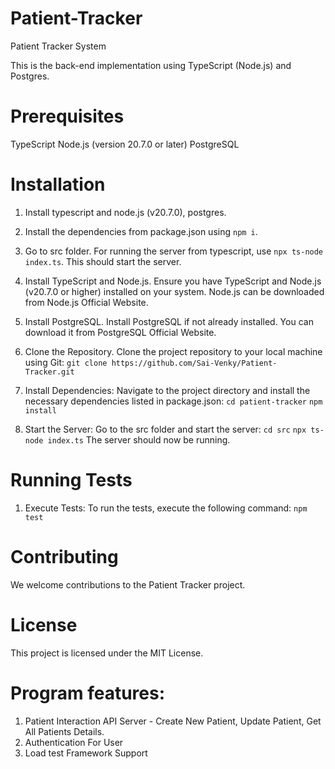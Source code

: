 # Patient-Tracker
Patient Tracker System

This is the back-end implementation using TypeScript (Node.js) and Postgres.

# Prerequisites
TypeScript
Node.js (version 20.7.0 or later)
PostgreSQL

# Installation
1. Install typescript and node.js (v20.7.0), postgres.
2. Install the dependencies from package.json using `npm i`.
3. Go to src folder. For running the server from typescript, use `npx ts-node index.ts`.
   This should start the server.

1. Install TypeScript and Node.js. Ensure you have TypeScript and Node.js (v20.7.0 or higher) installed on your system. Node.js can be downloaded from Node.js Official Website.

2. Install PostgreSQL. Install PostgreSQL if not already installed. You can download it from PostgreSQL Official Website.

3. Clone the Repository. Clone the project repository to your local machine using Git:
`git clone https://github.com/Sai-Venky/Patient-Tracker.git`

4. Install Dependencies: Navigate to the project directory and install the necessary dependencies listed in package.json:
`cd patient-tracker`
`npm install`

5. Start the Server: Go to the src folder and start the server:
`cd src`
`npx ts-node index.ts`
The server should now be running.
# Running Tests
1. Execute Tests:
To run the tests, execute the following command:
`npm test`

# Contributing
We welcome contributions to the Patient Tracker project.

# License
This project is licensed under the MIT License.

# Program features:
1. Patient Interaction API Server - Create New Patient, Update Patient, Get All Patients Details.
2. Authentication For User
3. Load test Framework Support